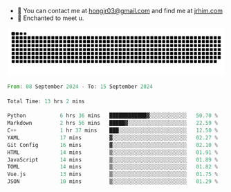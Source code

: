 - 📧 You can contact me at hongjr03@gmail.com and find me at [jrhim.com](https://jrhim.com/)
- 💜 Enchanted to meet u.

![snake_animation](https://raw.githubusercontent.com/hongjr03/hongjr03/output/github-contribution-grid-snake.svg)

<!--START_SECTION:waka-->

```rust
From: 08 September 2024 - To: 15 September 2024

Total Time: 13 hrs 2 mins

Python           6 hrs 36 mins   ████████████▓░░░░░░░░░░░░   50.70 %
Markdown         2 hrs 56 mins   █████▓░░░░░░░░░░░░░░░░░░░   22.59 %
C++              1 hr 37 mins    ███░░░░░░░░░░░░░░░░░░░░░░   12.50 %
YAML             17 mins         ▓░░░░░░░░░░░░░░░░░░░░░░░░   02.27 %
Git Config       16 mins         ▓░░░░░░░░░░░░░░░░░░░░░░░░   02.10 %
HTML             14 mins         ▒░░░░░░░░░░░░░░░░░░░░░░░░   01.91 %
JavaScript       14 mins         ▒░░░░░░░░░░░░░░░░░░░░░░░░   01.89 %
TOML             14 mins         ▒░░░░░░░░░░░░░░░░░░░░░░░░   01.82 %
Vue.js           13 mins         ▒░░░░░░░░░░░░░░░░░░░░░░░░   01.75 %
JSON             10 mins         ▒░░░░░░░░░░░░░░░░░░░░░░░░   01.29 %
```

<!--END_SECTION:waka-->
